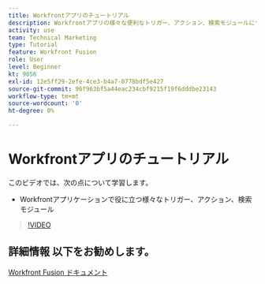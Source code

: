 ```yaml
---
title: Workfrontアプリのチュートリアル
description: Workfrontアプリの様々な便利なトリガー、アクション、検索モジュールについて説明します。詳しくは、 [!DNL Adobe Workfront Fusion].
activity: use
team: Technical Marketing
type: Tutorial
feature: Workfront Fusion
role: User
level: Beginner
kt: 9056
exl-id: 12e5ff29-2efe-4ce3-b4a7-0778bdf5e427
source-git-commit: 96f963bf5a44eac234cbf9215f19f6dddbe23143
workflow-type: tm+mt
source-wordcount: '0'
ht-degree: 0%

---
```


# Workfrontアプリのチュートリアル

このビデオでは、次の点について学習します。

* Workfrontアプリケーションで役に立つ様々なトリガー、アクション、検索モジュール

>[!VIDEO](https://video.tv.adobe.com/v/335297/?quality=12)


## 詳細情報 以下をお勧めします。

[Workfront Fusion ドキュメント](https://experienceleague.adobe.com/docs/workfront/using/adobe-workfront-fusion/workfront-fusion-2.html?lang=en)
